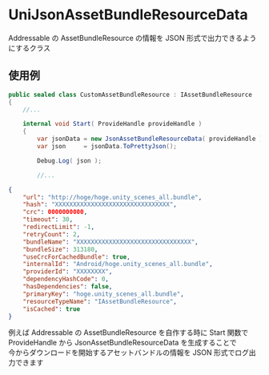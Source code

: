 # UniJsonAssetBundleResourceData

Addressable の AssetBundleResource の情報を JSON 形式で出力できるようにするクラス

## 使用例

```cs
public sealed class CustomAssetBundleResource : IAssetBundleResource
{
    //...

    internal void Start( ProvideHandle provideHandle )
    {
        var jsonData = new JsonAssetBundleResourceData( provideHandle );
        var json     = jsonData.ToPrettyJson();

        Debug.Log( json );

        //...
```

```json
{
    "url": "http://hoge/hoge.unity_scenes_all.bundle",
    "hash": "XXXXXXXXXXXXXXXXXXXXXXXXXXXXXXXX",
    "crc": 0000000000,
    "timeout": 30,
    "redirectLimit": -1,
    "retryCount": 2,
    "bundleName": "XXXXXXXXXXXXXXXXXXXXXXXXXXXXXXXX",
    "bundleSize": 313180,
    "useCrcForCachedBundle": true,
    "internalId": "Android/hoge.unity_scenes_all.bundle",
    "providerId": "XXXXXXXX",
    "dependencyHashCode": 0,
    "hasDependencies": false,
    "primaryKey": "hoge.unity_scenes_all.bundle",
    "resourceTypeName": "IAssetBundleResource",
    "isCached": true
}
```

例えば Addressable の AssetBundleResource を自作する時に Start 関数で  
ProvideHandle から JsonAssetBundleResourceData を生成することで  
今からダウンロードを開始するアセットバンドルの情報を JSON 形式でログ出力できます  
